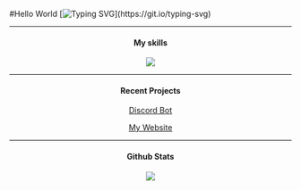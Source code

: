 #Hello World
[![Typing SVG](https://readme-typing-svg.demolab.com?font=Fira+Code&pause=1000&random=false&width=435&lines=Hello%2C+I'm+iPig!)](https://git.io/typing-svg)

---

<h4 align="center"> My skills </h4>
<p align="center"><img src="https://skillicons.dev/icons?i=py,go,java,cpp,kotlin" /></p>
 
---

<h4 align="center">Recent Projects</h4>
<p align="center"><a href="https://github.com/ipigtw/discord-bot-js">Discord Bot</a></p>
<p align="center"><a href="https://ipigtw.xyz">My Website</a></p>

---

<h4 align="center"> Github Stats </h4>

<p align="center"><img src="https://github-readme-stats.vercel.app/api?username=ipigtw&show_icons=true&theme=dark" /></p>

